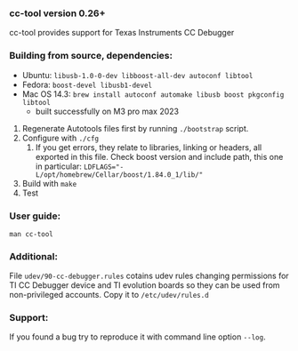 ### cc-tool version 0.26+
cc-tool provides support for Texas Instruments CC Debugger

### Building from source, dependencies:
- Ubuntu: `libusb-1.0-0-dev libboost-all-dev autoconf libtool`
- Fedora: `boost-devel libusb1-devel`
- Mac OS 14.3: `brew install autoconf automake libusb boost pkgconfig libtool`
  - built successfully on M3 pro max 2023

1. Regenerate Autotools files first by running `./bootstrap` script.
2. Configure with `./cfg` 
   1. If you get errors, they relate to libraries, linking or headers, all exported in this file. Check boost version and include path, this one in particular: `LDFLAGS="-L/opt/homebrew/Cellar/boost/1.84.0_1/lib/"`
3. Build with `make`
4. Test 

### User guide:
`man cc-tool`

### Additional:
File `udev/90-cc-debugger.rules` cotains udev rules changing permissions 
for TI CC Debugger device and TI evolution boards so they can be used 
from non-privileged accounts. Copy it to `/etc/udev/rules.d`

### Support:
If you found a bug try to reproduce it with command line option `--log`.
